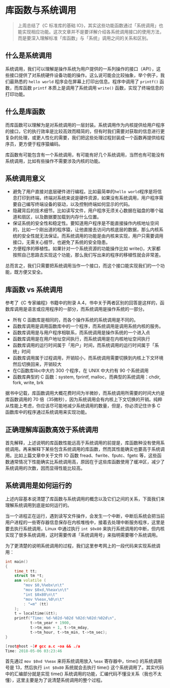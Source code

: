# 库函数与系统调用

> 上周总结了《C 标准库的基础 IO》，其实这些功能函数通过「系统调用」也能实现相应功能。这次文章并不是要详解介绍各系统调用接口的使用方法，而是要深入理解标准「库函数」与「系统」调用之间的关系和区别。

## 什么是系统调用
系统调用，我们可以理解是操作系统为用户提供的一系列操作的接口（API），这些接口提供了对系统硬件设备功能的操作。这么说可能会比较抽象，举个例子，我们最熟悉的 `hello world` 程序会在屏幕上打印出信息。程序中调用了 `printf()` 函数，而库函数 `printf` 本质上是调用了系统调用 `write()` 函数，实现了终端信息的打印功能。

## 什么是库函数
而库函数可以理解为是对系统调用的一层封装。系统调用作为内核提供给用户程序的接口，它的执行效率是比较高效而精简的，但有时我们需要对获取的信息进行更复杂的处理，或更人性化的需要，我们把这些处理过程封装成一个函数再提供给程序员，更方便于程序猿编码。

库函数有可能包含有一个系统调用，有可能有好几个系统调用，当然也有可能没有系统调用，比如有些操作不需要涉及内核的功能。

## 系统调用意义
* 避免了用户直接对底层硬件进行编程。比如最简单的`hello world`程序是将信息打印到终端，终端对系统来说是硬件资源，如果没有系统调用，用户程序需要自己编写终端设备的驱动，以及控制终端如何显示的代码。
* 隐藏背后的技术细节。比如读写文件，用户程序无须关心数据在磁盘的哪个磁道和扇区，以及数据要加载到内存什么位置。
* 保证系统的安全性和稳定性。要知道用户程序是不能直接操作内核地址空间的，比如一个刚出道的程序猿，让他直接去访问内核底层的数据，那么内核系统的安全性就无法保证。而系统调用的功能是由内核来实现，用户只需要调用接口，无需关心细节，也避免了系统的安全隐患。
* 方便程序的移植性。如果针对一个系统资源的功能操作比如 write()，大家都按照自己思路去实现这个功能，那么我们写出来的程序的移植性就会非常差。

总而言之，我们只需要把系统调用当作一个接口，而这个接口能实现我们的一个功能，既方便又安全。

## 库函数 vs 系统调用
参考了《C 专家编程》书籍中的附录 A.4，书中关于两者区别的回答是这样的，函数库调用是语言或应用程序的一部分，而系统调用是操作系统的一部分。
* 所有 C 函数库是相同的，而各个操作系统的系统调用是不同的。
* 函数库调用是调用函数库中的一个程序，而系统调用是调用系统内核的服务。
* 函数库调用是与用户程序相联系，而系统调用是操作系统的一个进入点
* 函数库调用是在用户地址空间执行，而系统调用是在内核地址空间执行
* 函数库调用的运行时间属于「用户」时间，而系统调用的运行时间属于「系统」时间
* 函数库调用属于过程调用，开销较小，而系统调用需要切换到内核上下文环境然后切换回来，开销较大
* 在C函数库libc中大约 300 个程序，在 UNIX 中大约有 90 个系统调用
* 函数库典型的 C 函数：system, fprintf, malloc，而典型的系统调用：chdir, fork, write, brk

据书中记载，库函数调用大概花费时间为半微妙，而系统调用所需要的时间大约是库函数调用的 70 倍（35微秒），因为系统调用会有内核上下文切换的开销。纯粹从性能上考虑，你应该尽可能地减少系统调用的数量，但是，你必须记住许多 C 函数库中的程序通过系统调用来实现功能。

## 正确理解库函数高效于系统调用
首先解释，上述说明的库函数性能远高于系统调用的前提是，库函数种没有使用系统调用。再来解释下某些包含系统调用的库函数，然而其性能确实也要高于系统调用。比如上篇文章中关于文件 IO 函数 fread、fwrite、fputc、fgetc 等，这些函数通常情况下性能确实比系统调用高，原因在于这些库函数使用了缓冲区，减少了系统调用的次数，因而显得性能比较高。



## 系统调用是如何运行的
上述内容基本说清楚了库函数与系统调用的概念以及它们之间的关系，下面我们来理解系统调用到底是如何运行的。

当一个进程正在运行，遇到读写文件操作，会发生一个中断，中断后系统会把当前用户进程的一些寄存器信息保存在内核堆栈中，接着去处理中断服务程序，这里是要去执行系统调用，Linux 中通过执行 `int $0x80` 来执行系统调用的中断，但内核实现了很多系统调用，这时需要传递「系统调用号」来指明需要哪个系统调用。

为了更清楚的说明系统调用的过程，我们这里参考网上的一段代码来实现系统调用：
```cpp
int main()
{
    time_t tt; 
    struct tm *t; 
    asm volatile (
        "mov $0,%%ebx\n\t"
        "mov $0xd,%%eax\n\t"
        "int $0x80\n\t"
        "mov %%eax,%0\n\t"
        : "=m" (tt)
    );  
    t = localtime(&tt);
    printf("Time: %d-%02d-%02d %02d:%02d:%02d\n",
           t->tm_year + 1900,
           t->tm_mon + 1, t->tm_mday,
           t->tm_hour, t->tm_min, t->tm_sec);
}

[root@host ~]# gcc a.c -oa && ./a
Time: 2018-05-06 03:23:46
```

首先通过 `mov $0xd %%eax` 来将系统调用放入 `%eax` 寄存器中，time() 的系统调用号是 13，然后执行 `int $0x80` 系统就会去执行 time() 这个系统调用了。其实代码中的汇编部分就是实现 time() 系统调用的功能，汇编代码不懂没关系（我也不太懂），这里主要是为了说清楚系统调用的整个过程。

